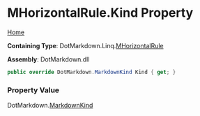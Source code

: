 # MHorizontalRule\.Kind Property

[Home](../../../../README.md)

**Containing Type**: DotMarkdown\.Linq\.[MHorizontalRule](../README.md)

**Assembly**: DotMarkdown\.dll

```csharp
public override DotMarkdown.MarkdownKind Kind { get; }
```

### Property Value

DotMarkdown\.[MarkdownKind](../../../MarkdownKind/README.md)

